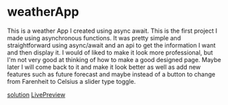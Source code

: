 # weatherApp

This is a weather App I created using async await.  This is the first project
I made using asynchronous functions.  It was pretty simple and straightforward
using async/await and an api to get the information I want and then display it.
I would of liked to make it look more professional, but I'm not very good at thinking of how to make a good designed
page.  Maybe later I will come back to it and make it look better as well as add new features
such as future forecast and maybe instead of a button to change from Farenheit to Celsius a slider type toggle.

[solution](https://github.com/gsquarles/weatherApp.git)
[LivePreview]( https://gsquarles.github.io/weatherApp/)